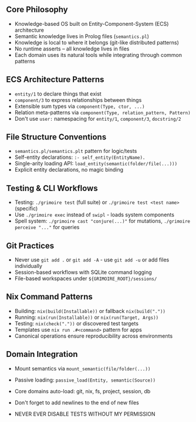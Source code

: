 ## Core Philosophy
- Knowledge-based OS built on Entity-Component-System (ECS) architecture
- Semantic knowledge lives in Prolog files (`semantics.pl`)
- Knowledge is local to where it belongs (git-like distributed patterns)
- No runtime asserts – all knowledge lives in files
- Each domain uses its natural tools while integrating through common patterns

## ECS Architecture Patterns
- `entity/1` to declare things that exist
- `component/3` to express relationships between things
- Extensible sum types via `component(Type, ctor, ...)`
- Relation meta-patterns via `component(Type, relation_pattern, Pattern)`
- Don't use `user:` namespacing for `entity/1`, `component/3`, `docstring/2`

## File Structure Conventions
- `semantics.pl/semantics.plt` pattern for logic/tests
- Self-entity declarations: `:- self_entity(EntityName).`
- Single-arity loading API: `load_entity(semantic(folder/file(...)))`
- Explicit entity declarations, no magic binding

## Testing & CLI Workflows
- Testing: `./grimoire test` (full suite) or `./grimoire test <test name>` (specific)
- Use `./grimoire exec` instead of `swipl` - loads system components
- Spell system: `./grimoire cast "conjure(...)"` for mutations, `./grimoire perceive "..."` for queries

## Git Practices
- Never use `git add .` or `git add -A` - use `git add -u` or add files individually
- Session-based workflows with SQLite command logging
- File-based workspaces under `${GRIMOIRE_ROOT}/sessions/`

## Nix Command Patterns
- Building: `nix(build(Installable))` or fallback `nix(build("."))`
- Running: `nix(run(Installable))` or `nix(run(Target, Args))`
- Testing: `nix(check("."))` or discovered test targets
- Templates use `nix run .#<command>` pattern for apps
- Canonical operations ensure reproducibility across environments

## Domain Integration
- Mount semantics via `mount_semantic(file/folder(...))`
- Passive loading: `passive_load(Entity, semantic(Source))`
- Core domains auto-load: git, nix, fs, project, session, db

- Don't forget to add newlines to the end of new files
- NEVER EVER DISABLE TESTS WITHOUT MY PERMISSION
